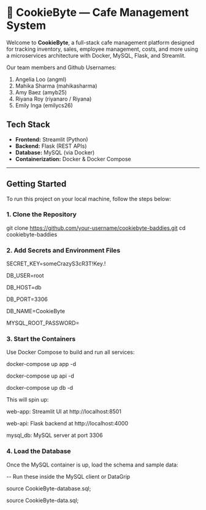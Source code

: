 # 🍪 CookieByte — Cafe Management System

Welcome to **CookieByte**, a full-stack cafe management platform designed for tracking inventory, sales, employee management, costs, and more using a microservices architecture with Docker, MySQL, Flask, and Streamlit.

Our team members and Github Usernames: 
1. Angelia Loo (angml)
2. Mahika Sharma (mahikasharma)
3. Amy Baez (amyb25)
4. Riyana Roy (riyanaro / Riyana)
5. Emily Inga (emilycs26)

## Tech Stack

- **Frontend:** Streamlit (Python)
- **Backend:** Flask (REST APIs)
- **Database:** MySQL (via Docker)
- **Containerization:** Docker & Docker Compose

---

## Getting Started

To run this project on your local machine, follow the steps below:

### 1. Clone the Repository

git clone https://github.com/your-username/cookiebyte-baddies.git
cd cookiebyte-baddies

### 2. Add Secrets and Environment Files

SECRET_KEY=someCrazyS3cR3T!Key.!

DB_USER=root

DB_HOST=db

DB_PORT=3306

DB_NAME=CookieByte

MYSQL_ROOT_PASSWORD=<put a good password here>

### 3. Start the Containers

Use Docker Compose to build and run all services:

docker-compose up app -d

docker-compose up api -d

docker-compose up db -d 

This will spin up:

web-app: Streamlit UI at http://localhost:8501

web-api: Flask backend at http://localhost:4000

mysql_db: MySQL server at port 3306

### 4. Load the Database

Once the MySQL container is up, load the schema and sample data:

-- Run these inside the MySQL client or DataGrip

source CookieByte-database.sql;

source CookieByte-data.sql;


